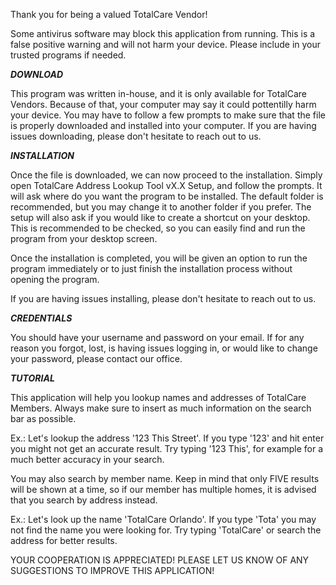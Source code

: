 Thank you for being a valued TotalCare Vendor!

Some antivirus software may block this application from running. This is a false positive warning and will not harm your device.
Please include in your trusted programs if needed.

***DOWNLOAD***

This program was written in-house, and it is only available for TotalCare Vendors. Because of that, your computer may say it could pottentilly harm your device. You may have to follow a few prompts to make sure that the file is properly downloaded and installed into your computer.
If you are having issues downloading, please don't hesitate to reach out to us.


***INSTALLATION***

Once the file is downloaded, we can now proceed to the installation. Simply open TotalCare Address Lookup Tool vX.X Setup, and follow the prompts. It will ask where do you want the program to be installed. The default folder is recommended, but you may change it to another folder if you prefer.
The setup will also ask if you would like to create a shortcut on your desktop. This is recommended to be checked, so you can easily find and run the program from your desktop screen.

Once the installation is completed, you will be given an option to run the program immediately or to just finish the installation process without opening the program.

If you are having issues installing, please don't hesitate to reach out to us.


***CREDENTIALS***

You should have your username and password on your email. If for any reason you forgot,
lost, is having issues logging in, or would like to change your password,
please contact our office.


***TUTORIAL***

This application will help you lookup names and addresses of TotalCare Members.
Always make sure to insert as much information on the search bar as possible.

Ex.: Let's lookup the address '123 This Street'.
	If you type '123' and hit enter you might not get an accurate result.
	Try typing '123 This', for example for a much better accuracy in your search.

You may also search by member name. Keep in mind that only FIVE results will be shown at a time,
so if our member has multiple homes, it is advised that you search by address instead.

Ex.: Let's look up the name 'TotalCare Orlando'.
	If you type 'Tota' you may not find the name you were looking for.
	Try typing 'TotalCare' or search the address for better results.


YOUR COOPERATION IS APPRECIATED! PLEASE LET US KNOW OF ANY SUGGESTIONS TO IMPROVE THIS APPLICATION!

